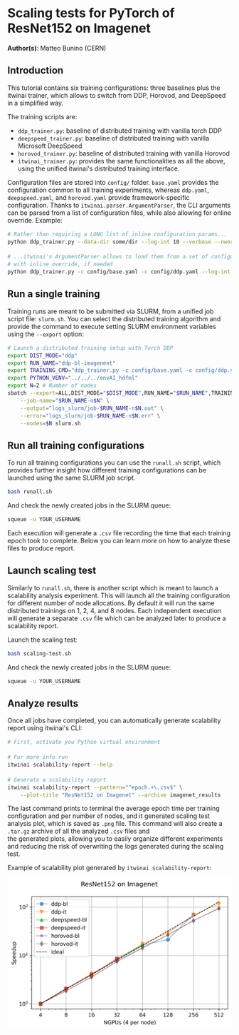# Scaling tests for PyTorch of ResNet152 on Imagenet

**Author(s)**: Matteo Bunino (CERN)

## Introduction

This tutorial contains six training configurations: three baselines plus the itwinai
trainer, which allows to switch from DDP, Horovod, and DeepSpeed in a simplified way.

The training scripts are:

- `ddp_trainer.py`: baseline of distributed training with vanilla torch DDP
- `deepspeed_trainer.py`: baseline of distributed training with vanilla Microsoft DeepSpeed
- `horovod_trainer.py`: baseline of distributed training with vanilla Horovod
- `itwinai_trainer.py`: provides the same functionalities as all the above,
using the unified itwinai's distributed training interface.

Configuration files are stored into `config/` folder. `base.yaml` provides the
configuration common to all training experiments, whereas `ddp.yaml`, `deepspeed.yaml`,
and `horovod.yaml` provide framework-specific configuration.
Thanks to `itwinai.parser.ArgumentParser`, the CLI arguments can be parsed from a list of
configuration files, while also allowing for online override.
Example:

```bash
# Rather than requiring a LONG list of inline configuration params...
python ddp_trainer.py --data-dir some/dir --log-int 10 --verbose --nworker 4 ...

# ...itwinai's ArgumentParser allows to load them from a set of configuration files
# with inline override, if needed
python ddp_trainer.py -c config/base.yaml -c config/ddp.yaml --log-int 42
```

## Run a single training

Training runs are meant to be submitted via SLURM, from a unified job script file:
`slurm.sh`.
You can select the distributed training algorithm and provide the command to execute
setting SLURM environment variables using the `--export` option:

```bash
# Launch a distributed training setup with Torch DDP
export DIST_MODE="ddp"
export RUN_NAME="ddp-bl-imagenent"
export TRAINING_CMD="ddp_trainer.py -c config/base.yaml -c config/ddp.yaml"
export PYTHON_VENV="../../../envAI_hdfml"
export N=2 # Number of nodes
sbatch --export=ALL,DIST_MODE="$DIST_MODE",RUN_NAME="$RUN_NAME",TRAINING_CMD="$TRAINING_CMD",PYTHON_VENV="$PYTHON_VENV" \
    --job-name="$RUN_NAME-n$N" \
    --output="logs_slurm/job-$RUN_NAME-n$N.out" \
    --error="logs_slurm/job-$RUN_NAME-n$N.err" \
    --nodes=$N slurm.sh
```

## Run all training configurations

To run all training configurations you can use the `runall.sh` script, which provides
further insight how different training configurations can be launched using the same
SLURM job script.

```bash
bash runall.sh
```

And check the newly created jobs in the SLURM queue:

```bash
squeue -u YOUR_USERNAME
```

Each execution will generate a `.csv` file recording the time that each training epoch
took to complete. Below you can learn more on how to analyze these files to produce report.

## Launch scaling test

Similarly to `runall.sh`, there is another script which is meant to launch a scalability
analysis experiment. This will launch all the training configuration for different number
of node allocations. By default it will run the same distributed trainings on 1, 2, 4, and
8 nodes. Each independent execution will generate a separate `.csv` file which can be
analyzed later to produce a scalability report.

Launch the scaling test:

```bash
bash scaling-test.sh
```

And check the newly created jobs in the SLURM queue:

```bash
squeue -u YOUR_USERNAME
```

## Analyze results

Once all jobs have completed, you can automatically generate scalability report
using itwinai's CLI:

```bash
# First, activate you Python virtual environment

# For more info run
itwinai scalability-report --help

# Generate a scalability report
itwinai scalability-report --pattern="^epoch.+\.csv$" \
    --plot-title "ResNet152 on Imagenet" --archive imagenet_results
```

The last command prints to terminal the average epoch time per training
configuration and per number of nodes, and it generated scaling test
analysis plot, which is saved as `.png` file. This command will also
create a `.tar.gz` archive of all the analyzed `.csv` files and  
the generated plots, allowing you to easily organize different experiments
and reducing the risk of overwriting the logs generated during the scaling
test.

Example of scalability plot generated by `itwinai scalability-report`:

![report](img/report.png)
